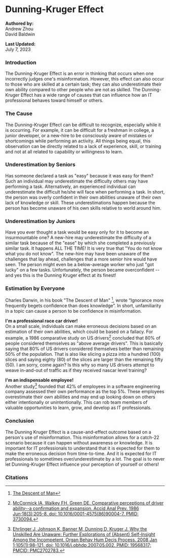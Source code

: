 # Dunning-Kruger Effect
****Authored by:****  
Andrew Zhou  
David Baldwin  

****Last Updated:****  
July 7, 2023

### Introduction 
The Dunning-Kruger Effect is an error in thinking that occurs when one incorrectly judges one's misinformation. However, this effect can also occur to those who are skilled at a certain task; they can also underestimate their own ability compared to other people who are not as skilled. The Dunning-Kruger Effect has a wide range of causes that can influence how an IT professional behaves toward himself or others.


### The Cause
The Dunning-Kruger Effect can be difficult to recognize, especially while it is occurring. For example, it can be difficult for a freshman in college, a junior developer, or a new-hire to be consciously aware of mistakes or shortcomings while performing an activity. All things being equal, this observation can be directly related to a lack of experience, skill, or training and not at all related to capability or willingness to learn. 

### Underestimation by Seniors 
Has someone declared a task as "easy" because it was easy for them? Such an individual may underestimate the difficulty others may have performing a task. Alternatively, an experienced individual can underestimate the difficult he/she will face when performing a task. In short, the person was overly confident in their own abilities unaware of their own lack of knowledge or skill. These underestimations happen because the person has become unaware of his own skills relative to world around him. 

### Underestimation by Juniors
Have you ever thought a task would be easy only for it to become an insurmountable one? A new-hire may underestimate the difficulty of a similar task because of the "ease" by which she completed a previously similar task. It happens ALL THE TIME! It is very true that "You do not know what you do not know". The new-hire may have been unaware of the challenges that lay ahead, challenges that a more senior hire would have seen. The person might even be a below-average worker who just "got lucky" on a few tasks. Unfortunately, the person became overconfident -- and yes this is the Dunning Kruger effect at its finest!  

### Estimation by Everyone
Charles Darwin, in his book "The Descent of Man" [^darwin], wrote “Ignorance more frequently begets confidence than does knowledge”. In short, unfamiliarity in a topic can cause a person to be confidence in misinformation.

****I'm a professional race car driver!****  
On a small scale, individuals can make erroneous decisions based on an estimation of their own abilities, which could be based on a fallacy. For example, a 1986 comparative study on US drivers[^drivers] concluded that 80% of people considered themselves as "above average drivers". This is basically saying that 80% of US drivers considered themselves better than remaining 50% of the population.  That is also like slicing a pizza into a hundred (100) slices and saying eighty (80) of the slices are larger than the remaining fifty (50). I am sorry, come again? Is this why so many US drivers attempt to weave in-and-out of traffic as if they received nascar level training?  

****I'm an indispensable employee!****  
Another study[^developers] founded that 42% of employees in a software engineering company assessed their own performance as the top 5%. These employees overestimate their own abilities and may end up looking down on others either intentionally or unintentionally. This can rob team members of valuable opportunities to learn, grow, and develop as IT professionals.

### Conclusion
The Dunning Kruger Effect is a cause-and-effect outcome based on a person's use of misinformation. This misinformation allows for a catch-22 scenario because it can happen without awareness or knowledge. It is important for IT professionals to understand that it is expected for them to make the erroneous decision from time-to-time. And it is expected for IT professionals to sometimes over/underestimate by a lot. The goal is to never let Dunning-Kruger Effect influence your perception of yourself or others!


### Citations
[^drivers]: [McCormick IA, Walkey FH, Green DE. Comparative perceptions of driver ability--a confirmation and expansion. Accid Anal Prev. 1986 Jun;18(3):205-8. doi: 10.1016/0001-4575(86)90004-7. PMID: 3730094.](https://pubmed.ncbi.nlm.nih.gov/3730094/#:~:text=The%20results%20confirmed%20expectations%20that,vary%20significantly%20across%20demographic%20categories.)  

[^developers]: [Ehrlinger J, Johnson K, Banner M, Dunning D, Kruger J. Why the Unskilled Are Unaware: Further Explorations of (Absent) Self-Insight Among the Incompetent. Organ Behav Hum Decis Process. 2008 Jan 1;105(1):98-121. doi: 10.1016/j.obhdp.2007.05.002. PMID: 19568317; PMCID: PMC2702783.](https://www.ncbi.nlm.nih.gov/pmc/articles/PMC2702783/)  

[^darwin]: [The Descent of Man](https://www.literature.org/authors/darwin-charles/the-descent-of-man/introduction.html)

